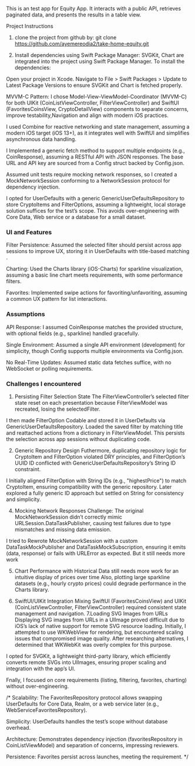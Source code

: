 This is an test app for Equity App. It interacts with a public API, retrieves paginated data, and presents the results in a table view.


Project Instructions

1. clone the project from github by: git clone https://github.com/ayemereodia2/take-home-equity.git

2. Install dependencies using Swift Package Manager: SVGKit, Chart are integrated into the project using Swift Package Manager. To install the dependencies:

Open your project in Xcode.
Navigate to File > Swift Packages > Update to Latest Package Versions to ensure SVGKit and Chart is fetched properly.

MVVM-C Pattern: I chose Model-View-ViewModel-Coordinator (MVVM-C) for both UIKit (CoinListViewController, FilterViewController) and SwiftUI (FavoritesCoinsView, CryptoDetailView) components to separate concerns, improve testability,Navigation and align with modern iOS practices.

I used Combine for reactive networking and state management, assuming a modern iOS target (iOS 13+), as it integrates well with SwiftUI and simplifies asynchronous data handling.

I Implemented a generic fetch method to support multiple endpoints (e.g., CoinResponse), assuming a RESTful API with JSON responses. The base URL and API key are sourced from a Config struct backed by Config.json.

Assumed unit tests require mocking network responses, so I created a MockNetworkSession conforming to a NetworkSession protocol for dependency injection.

I opted for UserDefaults with a generic GenericUserDefaultsRepository to store CryptoItems and FilterOptions, assuming a lightweight, local storage solution suffices for the test’s scope. This avoids over-engineering with Core Data, Web service or a database for a small dataset.


### UI and Features
Filter Persistence: Assumed the selected filter should persist across app sessions to improve UX, storing it in UserDefaults with title-based matching .

Charting: Used the Charts library (iOS-Charts) for sparkline visualization, assuming a basic line chart meets requirements, with some performance filters.

Favorites: Implemented swipe actions for favoriting/unfavoriting, assuming a common UX pattern for list interactions.


### Assumptions
API Response: I assumed CoinResponse matches the provided structure, with optional fields (e.g., sparkline) handled gracefully.

Single Environment: Assumed a single API environment (development) for simplicity, though Config supports multiple environments via Config.json.

No Real-Time Updates: Assumed static data fetches suffice, with no WebSocket or polling requirements.


### Challenges I encountered
1. Persisting Filter Selection State
The FilterViewController’s selected filter state reset on each presentation because FilterViewModel was recreated, losing the selectedFilter.

I then made FilterOption Codable and stored it in UserDefaults via GenericUserDefaultsRepository. Loaded the saved filter by matching title and reattached actions from a dictionary in FilterViewModel. This persists the selection across app sessions without duplicating code.

2. Generic Repository Design
Futhermore, duplicating repository logic for CryptoItem and FilterOption violated DRY principles, and FilterOption’s UUID ID conflicted with GenericUserDefaultsRepository’s String ID constraint.

I Initially aligned FilterOption with String IDs (e.g., "highestPrice") to match CryptoItem, ensuring compatibility with the generic repository. Later explored a fully generic ID approach but settled on String for consistency and simplicity.

4. Mocking Network Responses
Challenge: The original MockNetworkSession didn’t correctly mimic URLSession.DataTaskPublisher, causing test failures due to type mismatches and missing data emission.

I tried to Rewrote MockNetworkSession with a custom DataTaskMockPublisher and DataTaskMockSubscription, ensuring it emits (data, response) or fails with URLError as expected. But it still needs more work

5. Chart Performance with Historical Data still needs more work for an intuitive display of prices over time
Also, plotting large sparkline datasets (e.g., hourly crypto prices) could degrade performance in the Charts library.


6. SwiftUI/UIKit Integration
 Mixing SwiftUI (FavoritesCoinsView) and UIKit (CoinListViewController, FilterViewController) required consistent state management and navigation.
7.Loading SVG Images from URLs
Displaying SVG images from URLs in a UIImage proved difficult due to iOS’s lack of native support for remote SVG resource loading. Initially, I attempted to use WKWebView for rendering, but encountered scaling issues that compromised image quality. After researching alternatives, I determined that WKWebKit was overly complex for this purpose.  

I opted for SVGKit, a lightweight third-party library, which efficiently converts remote SVGs into UIImages, ensuring proper scaling and integration with the app’s UI.


Fnally, I focused on core requirements (listing, filtering, favorites, charting) without over-engineering.










/*
Scalability: The FavoritesRepository protocol allows swapping UserDefaults for Core Data, Realm, or a web service later (e.g., WebServiceFavoritesRepository).

Simplicity: UserDefaults handles the test’s scope without database overhead.

Architecture: Demonstrates dependency injection (favoritesRepository in CoinListViewModel) and separation of concerns, impressing reviewers.

Persistence: Favorites persist across launches, meeting the requirement.
*/
